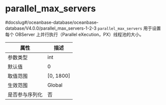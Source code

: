 parallel_max_servers 
=========================================
#docslug#/oceanbase-database/oceanbase-database/V4.0.0/parallel_max_servers-1-2-3
`parallel_max_servers` 用于设置每个 OBServer 上并行执行（Parallel eXecution，PX）线程池的大小。


| **属性**  |   **描述**    |
|---------|-------------|
| 参数类型    | int         |
| 默认值     | 0           |
| 取值范围    | \[0, 1800\] |
| 生效范围    | Global      |
| 是否参与序列化 | 否           |



